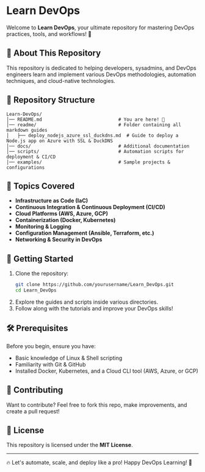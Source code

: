 # Learn DevOps

Welcome to **Learn DevOps**, your ultimate repository for mastering DevOps practices, tools, and workflows! 🚀

## 📌 About This Repository
This repository is dedicated to helping developers, sysadmins, and DevOps engineers learn and implement various DevOps methodologies, automation techniques, and cloud-native technologies.

## 📂 Repository Structure
```
Learn-DevOps/
│── README.md                            # You are here! 📌
│── readme/                              # Folder containing all markdown guides
│   ├── deploy_nodejs_azure_ssl_duckdns.md  # Guide to deploy a Node.js app on Azure with SSL & DuckDNS
│── docs/                                # Additional documentation
│── scripts/                             # Automation scripts for deployment & CI/CD
│── examples/                            # Sample projects & configurations
```

## 🚀 Topics Covered
- **Infrastructure as Code (IaC)**
- **Continuous Integration & Continuous Deployment (CI/CD)**
- **Cloud Platforms (AWS, Azure, GCP)**
- **Containerization (Docker, Kubernetes)**
- **Monitoring & Logging**
- **Configuration Management (Ansible, Terraform, etc.)**
- **Networking & Security in DevOps**

## 📖 Getting Started
1. Clone the repository:
   ```sh
   git clone https://github.com/yourusername/Learn_DevOps.git
   cd Learn_DevOps
   ```
2. Explore the guides and scripts inside various directories.
3. Follow along with the tutorials and improve your DevOps skills!

## 🛠 Prerequisites
Before you begin, ensure you have:
- Basic knowledge of Linux & Shell scripting
- Familiarity with Git & GitHub
- Installed Docker, Kubernetes, and a Cloud CLI tool (AWS, Azure, or GCP)

## 🎯 Contributing
Want to contribute? Feel free to fork this repo, make improvements, and create a pull request!

## 📜 License
This repository is licensed under the **MIT License**.

---
🔥 Let's automate, scale, and deploy like a pro! Happy DevOps Learning! 🚀

